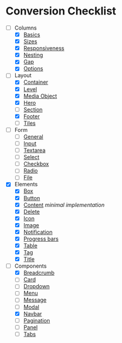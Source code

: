 # Conversion Checklist

- [ ] Columns
  - [x] [Basics](https://bulma.io/documentation/columns/basics)
  - [x] [Sizes](https://bulma.io/documentation/columns/sizes)
  - [x] [Responsiveness](https://bulma.io/documentation/columns/responsiveness)
  - [x] [Nesting](https://bulma.io/documentation/columns/nesting)
  - [x] [Gap](https://bulma.io/documentation/columns/gap)
  - [x] [Options](https://bulma.io/documentation/columns/options)
- [ ] Layout
  - [x] [Container](https://bulma.io/documentation/layout/container)
  - [x] [Level](https://bulma.io/documentation/layout/level)
  - [x] [Media Object](https://bulma.io/documentation/layout/media-object)
  - [x] [Hero](https://bulma.io/documentation/layout/hero)
  - [ ] [Section](https://bulma.io/documentation/layout/section)
  - [x] [Footer](https://bulma.io/documentation/layout/footer)
  - [ ] [Tiles](https://bulma.io/documentation/layout/tiles)
- [ ] Form
  - [ ] [General](https://bulma.io/documentation/form/general)
  - [ ] [Input](https://bulma.io/documentation/form/input)
  - [ ] [Textarea](https://bulma.io/documentation/form/textarea)
  - [ ] [Select](https://bulma.io/documentation/form/select)
  - [ ] [Checkbox](https://bulma.io/documentation/form/checkbox)
  - [ ] [Radio](https://bulma.io/documentation/form/radio)
  - [ ] [File](https://bulma.io/documentation/form/file)
- [x] Elements
  - [x] [Box](https://bulma.io/documentation/elements/box)
  - [x] [Button](https://bulma.io/documentation/elements/button)
  - [x] [Content](https://bulma.io/documentation/elements/content) _minimal implementation_
  - [x] [Delete](https://bulma.io/documentation/elements/delete)
  - [x] [Icon](https://bulma.io/documentation/elements/icon)
  - [x] [Image](https://bulma.io/documentation/elements/image)
  - [x] [Notification](https://bulma.io/documentation/elements/notification)
  - [x] [Progress bars](https://bulma.io/documentation/elements/progress)
  - [x] [Table](https://bulma.io/documentation/elements/table)
  - [x] [Tag](https://bulma.io/documentation/elements/tag)
  - [x] [Title](https://bulma.io/documentation/elements/title)
- [ ] Components
  - [x] [Breadcrumb](https://bulma.io/documentation/components/breadcrumb)
  - [ ] [Card](https://bulma.io/documentation/components/card)
  - [ ] [Dropdown](https://bulma.io/documentation/components/dropdown)
  - [ ] [Menu](https://bulma.io/documentation/components/menu)
  - [ ] [Message](https://bulma.io/documentation/components/message)
  - [ ] [Modal](https://bulma.io/documentation/components/modal)
  - [x] [Navbar](https://bulma.io/documentation/components/navbar)
  - [ ] [Pagination](https://bulma.io/documentation/components/pagination)
  - [ ] [Panel](https://bulma.io/documentation/components/panel)
  - [ ] [Tabs](https://bulma.io/documentation/components/tabs)
